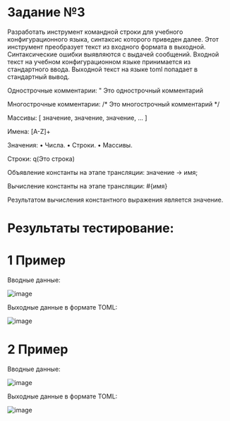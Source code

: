 # Задание №3

Разработать инструмент командной строки для учебного конфигурационного 
языка, синтаксис которого приведен далее. Этот инструмент преобразует текст из 
входного формата в выходной. Синтаксические ошибки выявляются с выдачей 
сообщений. 
Входной текст на учебном конфигурационном языке принимается из 
стандартного ввода. Выходной текст на языке toml попадает в стандартный 
вывод. 

Однострочные комментарии: 
" Это однострочный комментарий 

Многострочные комментарии: 
/* 
Это многострочный 
комментарий 
*/ 

Массивы: 
[ значение, значение, значение, ... ] 

Имена: 
[A-Z]+ 

Значения: 
• Числа. 
• Строки. 
• Массивы. 

Строки: 
q(Это строка) 

Объявление константы на этапе трансляции: 
значение -> имя; 

Вычисление константы на этапе трансляции: 
#{имя} 

Результатом вычисления константного выражения является значение. 

# Результаты тестирование:

# 1 Пример

Вводные данные:

![image](https://github.com/user-attachments/assets/27096443-f0bd-4f7a-bb4d-4a6910e14e3d)

Выходные данные в формате TOML:

![image](https://github.com/user-attachments/assets/d139775a-623e-4ea8-9666-0d2d7b7f46b8)

# 2 Пример

Вводные данные:

![image](https://github.com/user-attachments/assets/167509c1-6cac-4a32-a7b7-3dac208219fa)

Выходные данные в формате TOML:

![image](https://github.com/user-attachments/assets/7d6793f1-f701-4fd6-9df3-b93751910ae9)
